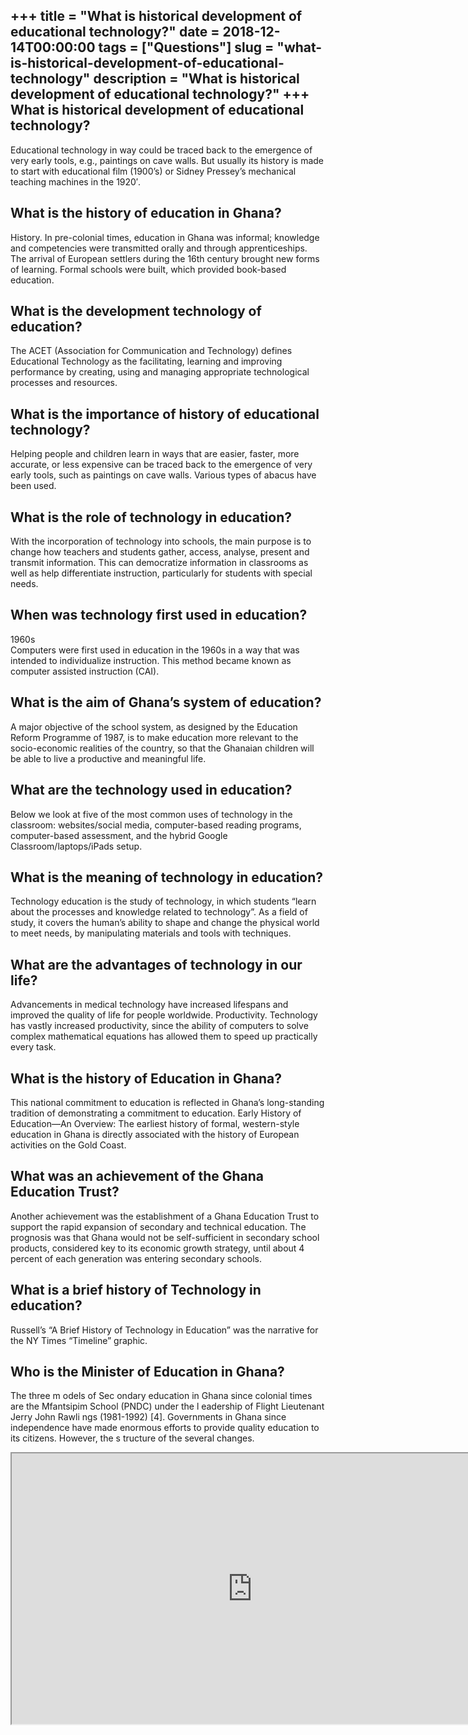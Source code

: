 +++
title = "What is historical development of educational technology?"
date = 2018-12-14T00:00:00
tags = ["Questions"]
slug = "what-is-historical-development-of-educational-technology"
description = "What is historical development of educational technology?"
+++
What is historical development of educational technology?
---------------------------------------------------------

Educational technology in way could be traced back to the emergence of very early tools, e.g., paintings on cave walls. But usually its history is made to start with educational film (1900’s) or Sidney Pressey’s mechanical teaching machines in the 1920′.

What is the history of education in Ghana?
------------------------------------------

History. In pre-colonial times, education in Ghana was informal; knowledge and competencies were transmitted orally and through apprenticeships. The arrival of European settlers during the 16th century brought new forms of learning. Formal schools were built, which provided book-based education.

What is the development technology of education?
------------------------------------------------

The ACET (Association for Communication and Technology) defines Educational Technology as the facilitating, learning and improving performance by creating, using and managing appropriate technological processes and resources.

What is the importance of history of educational technology?
------------------------------------------------------------

Helping people and children learn in ways that are easier, faster, more accurate, or less expensive can be traced back to the emergence of very early tools, such as paintings on cave walls. Various types of abacus have been used.

What is the role of technology in education?
--------------------------------------------

With the incorporation of technology into schools, the main purpose is to change how teachers and students gather, access, analyse, present and transmit information. This can democratize information in classrooms as well as help differentiate instruction, particularly for students with special needs.

When was technology first used in education?
--------------------------------------------

1960s  
Computers were first used in education in the 1960s in a way that was intended to individualize instruction. This method became known as computer assisted instruction (CAI).

What is the aim of Ghana’s system of education?
-----------------------------------------------

A major objective of the school system, as designed by the Education Reform Programme of 1987, is to make education more relevant to the socio-economic realities of the country, so that the Ghanaian children will be able to live a productive and meaningful life.

What are the technology used in education?
------------------------------------------

Below we look at five of the most common uses of technology in the classroom: websites/social media, computer-based reading programs, computer-based assessment, and the hybrid Google Classroom/laptops/iPads setup.

What is the meaning of technology in education?
-----------------------------------------------

Technology education is the study of technology, in which students “learn about the processes and knowledge related to technology”. As a field of study, it covers the human’s ability to shape and change the physical world to meet needs, by manipulating materials and tools with techniques.

What are the advantages of technology in our life?
--------------------------------------------------

Advancements in medical technology have increased lifespans and improved the quality of life for people worldwide. Productivity. Technology has vastly increased productivity, since the ability of computers to solve complex mathematical equations has allowed them to speed up practically every task.

What is the history of Education in Ghana?
------------------------------------------

This national commitment to education is reflected in Ghana’s long-standing tradition of demonstrating a commitment to education. Early History of Education—An Overview: The earliest history of formal, western-style education in Ghana is directly associated with the history of European activities on the Gold Coast.

What was an achievement of the Ghana Education Trust?
-----------------------------------------------------

Another achievement was the establishment of a Ghana Education Trust to support the rapid expansion of secondary and technical education. The prognosis was that Ghana would not be self-sufficient in secondary school products, considered key to its economic growth strategy, until about 4 percent of each generation was entering secondary schools.

What is a brief history of Technology in education?
---------------------------------------------------

Russell’s “A Brief History of Technology in Education” was the narrative for the NY Times “Timeline” graphic.

Who is the Minister of Education in Ghana?
------------------------------------------

The three m odels of Sec ondary education in Ghana since colonial times are the Mfantsipim School (PNDC) under the l eadership of Flight Lieutenant Jerry John Rawli ngs (1981-1992) \[4\]. Governments in Ghana since independence have made enormous efforts to provide quality education to its citizens. However, the s tructure of the several changes.

<iframe allow="accelerometer; autoplay; clipboard-write; encrypted-media; gyroscope; picture-in-picture" allowfullscreen="" class="__youtube_prefs__  epyt-is-override  no-lazyload" data-no-lazy="1" data-origheight="433" data-origwidth="770" data-skipgform_ajax_framebjll="" height="433" id="_ytid_29393" loading="lazy" src="https://www.youtube.com/embed/utg_ZBXEQgE?enablejsapi=1&autoplay=0&cc_load_policy=0&cc_lang_pref=&iv_load_policy=1&loop=0&modestbranding=0&rel=1&fs=1&playsinline=0&autohide=2&theme=dark&color=red&controls=1&" title="YouTube player" width="770"></iframe>